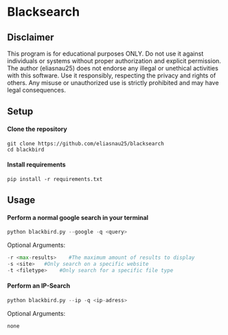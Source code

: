 # Blacksearch

## Disclaimer
This program is for educational purposes ONLY. Do not use it against individuals or systems without proper authorization and explicit permission. The author (eliasnau25) does not endorse any illegal or unethical activities with this software. Use it responsibly, respecting the privacy and rights of others. Any misuse or unauthorized use is strictly prohibited and may have legal consequences.

## Setup

#### Clone the repository
```shell
git clone https://github.com/eliasnau25/blacksearch
cd blackbird
```

#### Install requirements
```shell
pip install -r requirements.txt
```
## Usage

#### Perform a normal google search in your terminal
```python
python blackbird.py --google -q <query>
```
Optional Arguments:
```python
-r <max-results>    #The maximum amount of results to display
-s <site>   #Only search on a specific website
-t <filetype>    #Only search for a specific file type
```

#### Perform an IP-Search
```python
python blackbird.py --ip -q <ip-adress>
```
Optional Arguments:
```python
none
```